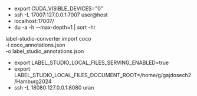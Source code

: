 - export CUDA_VISIBLE_DEVICES="0"
- ssh -L 17007:127.0.0.1:7007 user@host
- localhost:17007/
- du -a -h --max-depth=1 | sort -hr
  
label-studio-converter import coco\
  -i coco_annotations.json \
  -o label_studio_annotations.json

- export LABEL_STUDIO_LOCAL_FILES_SERVING_ENABLED=true
- export LABEL_STUDIO_LOCAL_FILES_DOCUMENT_ROOT=/home/g/gajdosech2/Hamburg2024
- ssh -L 18080:127.0.0.1:8080 uran
